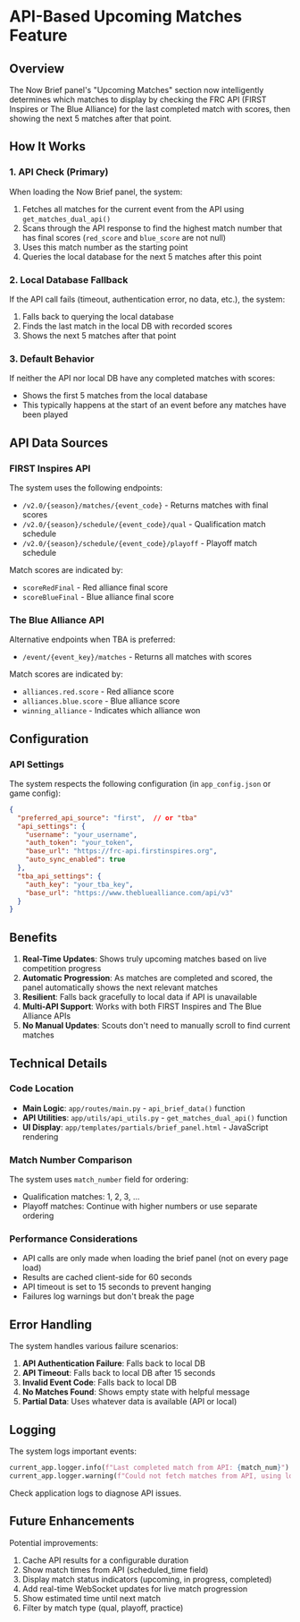 # API-Based Upcoming Matches Feature

## Overview
The Now Brief panel's "Upcoming Matches" section now intelligently determines which matches to display by checking the FRC API (FIRST Inspires or The Blue Alliance) for the last completed match with scores, then showing the next 5 matches after that point.

## How It Works

### 1. API Check (Primary)
When loading the Now Brief panel, the system:
1. Fetches all matches for the current event from the API using `get_matches_dual_api()`
2. Scans through the API response to find the highest match number that has final scores (`red_score` and `blue_score` are not null)
3. Uses this match number as the starting point
4. Queries the local database for the next 5 matches after this point

### 2. Local Database Fallback
If the API call fails (timeout, authentication error, no data, etc.), the system:
1. Falls back to querying the local database
2. Finds the last match in the local DB with recorded scores
3. Shows the next 5 matches after that point

### 3. Default Behavior
If neither the API nor local DB have any completed matches with scores:
- Shows the first 5 matches from the local database
- This typically happens at the start of an event before any matches have been played

## API Data Sources

### FIRST Inspires API
The system uses the following endpoints:
- `/v2.0/{season}/matches/{event_code}` - Returns matches with final scores
- `/v2.0/{season}/schedule/{event_code}/qual` - Qualification match schedule
- `/v2.0/{season}/schedule/{event_code}/playoff` - Playoff match schedule

Match scores are indicated by:
- `scoreRedFinal` - Red alliance final score
- `scoreBlueFinal` - Blue alliance final score

### The Blue Alliance API
Alternative endpoints when TBA is preferred:
- `/event/{event_key}/matches` - Returns all matches with scores

Match scores are indicated by:
- `alliances.red.score` - Red alliance score
- `alliances.blue.score` - Blue alliance score
- `winning_alliance` - Indicates which alliance won

## Configuration

### API Settings
The system respects the following configuration (in `app_config.json` or game config):

```json
{
  "preferred_api_source": "first",  // or "tba"
  "api_settings": {
    "username": "your_username",
    "auth_token": "your_token",
    "base_url": "https://frc-api.firstinspires.org",
    "auto_sync_enabled": true
  },
  "tba_api_settings": {
    "auth_key": "your_tba_key",
    "base_url": "https://www.thebluealliance.com/api/v3"
  }
}
```

## Benefits

1. **Real-Time Updates**: Shows truly upcoming matches based on live competition progress
2. **Automatic Progression**: As matches are completed and scored, the panel automatically shows the next relevant matches
3. **Resilient**: Falls back gracefully to local data if API is unavailable
4. **Multi-API Support**: Works with both FIRST Inspires and The Blue Alliance APIs
5. **No Manual Updates**: Scouts don't need to manually scroll to find current matches

## Technical Details

### Code Location
- **Main Logic**: `app/routes/main.py` - `api_brief_data()` function
- **API Utilities**: `app/utils/api_utils.py` - `get_matches_dual_api()` function
- **UI Display**: `app/templates/partials/brief_panel.html` - JavaScript rendering

### Match Number Comparison
The system uses `match_number` field for ordering:
- Qualification matches: 1, 2, 3, ...
- Playoff matches: Continue with higher numbers or use separate ordering

### Performance Considerations
- API calls are only made when loading the brief panel (not on every page load)
- Results are cached client-side for 60 seconds
- API timeout is set to 15 seconds to prevent hanging
- Failures log warnings but don't break the page

## Error Handling

The system handles various failure scenarios:

1. **API Authentication Failure**: Falls back to local DB
2. **API Timeout**: Falls back to local DB after 15 seconds
3. **Invalid Event Code**: Falls back to local DB
4. **No Matches Found**: Shows empty state with helpful message
5. **Partial Data**: Uses whatever data is available (API or local)

## Logging

The system logs important events:
```python
current_app.logger.info(f"Last completed match from API: {match_num}")
current_app.logger.warning(f"Could not fetch matches from API, using local DB: {error}")
```

Check application logs to diagnose API issues.

## Future Enhancements

Potential improvements:
1. Cache API results for a configurable duration
2. Show match times from API (scheduled_time field)
3. Display match status indicators (upcoming, in progress, completed)
4. Add real-time WebSocket updates for live match progression
5. Show estimated time until next match
6. Filter by match type (qual, playoff, practice)

